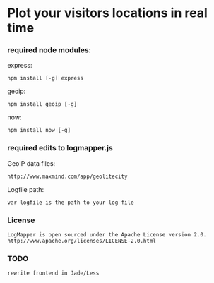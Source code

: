Plot your visitors locations in real time
===

### required node modules:

express:

	npm install [-g] express

geoip:

	npm install geoip [-g]

now:

	npm install now [-g]

### required edits to logmapper.js
	
GeoIP data files:

	http://www.maxmind.com/app/geolitecity

Logfile path:	

	var logfile is the path to your log file

### License

	LogMapper is open sourced under the Apache License version 2.0.
	http://www.apache.org/licenses/LICENSE-2.0.html
	
### TODO

	rewrite frontend in Jade/Less
	